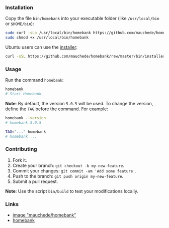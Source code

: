 ### Installation

Copy the file `bin/homebank` into your executable folder (like `/usr/local/bin` or `$HOME/bin`):

```bash
sudo curl -sLo /usr/local/bin/homebank https://github.com/mauchede/homebank/raw/master/bin/homebank
sudo chmod +x /usr/local/bin/homebank
```

Ubuntu users can use the [installer](https://github.com/mauchede/homebank/blob/master/bin/installer):

```bash
curl -sSL https://github.com/mauchede/homebank/raw/master/bin/installer | sudo bash -s install
```

### Usage

Run the command `homebank`:

```bash
homebank
# Start Homebank
```

__Note__: By default, the version `5.0.5` will be used. To change the version, define the `TAG` before the command. For example:

```bash
homebank --version
# homebank 5.0.5

TAG="..." homebank
# homebank ...
```

### Contributing

1. Fork it.
2. Create your branch: `git checkout -b my-new-feature`.
3. Commit your changes: `git commit -am 'Add some feature'`.
4. Push to the branch: `git push origin my-new-feature`.
5. Submit a pull request.

__Note__: Use the script `bin/build` to test your modifications locally.

### Links

* [image "mauchede/homebank"](https://hub.docker.com/r/mauchede/homebank/)
* [homebank](http://homebank.free.fr/)
